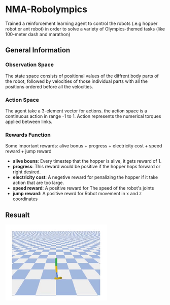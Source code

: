 # NMA-Robolympics

Trained a reinforcement learning agent to control the robots (.e.g hopper robot or ant robot) in order to solve a variety of Olympics-themed tasks (like 100-meter dash and marathon) 

## General Information
### Observation Space
The state space consists of positional values of the diffrent body parts of the robot, followed by velocities of those individual parts with all the positions ordered before all the velocities.


### Action Space
The agent take a 3-element vector for actions. the action space is a continuous action in range -1 to 1.
Action represents the numerical torques applied between links.


### Rewards Function
Some important rewards: alive bonus + progress + electricity cost +  speed reward + jump reward
- **alive bouns**: Every timestep that the hopper is alive, it gets reward of 1.
- **progress**: This reward would be positive if the hopper hops forward or right desired.
- **electricity cost**: A negetive reward for penalizing the hopper if it take action that are too large.
- **speed reward**: A positive reward for The speed of the robot's joints
- **jump reward**: A positive rewrd for Robot movement in x and z coordinates 





## Resualt 
![alt text](https://github.com/ayousefinejad/NMA-Robolympics/blob/23efb91d976302c1e45de6b642b083175c85e4ba/Resualt_Video.gif?raw=true)
